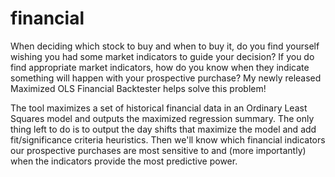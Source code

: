 # financial

When deciding which stock to buy and when to buy it, do you find yourself wishing you had some market indicators to guide your decision?  If you do find appropriate market indicators, how do you know when they indicate something will happen with your prospective purchase?  My newly released Maximized OLS Financial Backtester helps solve this problem!

The tool maximizes a set of historical financial data in an Ordinary Least Squares model and outputs the maximized regression summary. The only thing left to do is to output the day shifts that maximize the model and add fit/significance criteria heuristics. Then we'll know which financial indicators our prospective purchases are most sensitive to and (more importantly) when the indicators provide the most predictive power.
